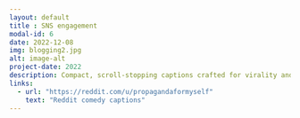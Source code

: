 ```yaml
---
layout: default
title : SNS engagement
modal-id: 6
date: 2022-12-08
img: blogging2.jpg
alt: image-alt
project-date: 2022
description: Compact, scroll-stopping captions crafted for virality and tone.
links:
  - url: "https://reddit.com/u/propagandaformyself"
    text: "Reddit comedy captions"
---
```


